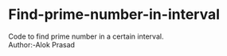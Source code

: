 # Find-prime-number-in-interval
Code to find prime number in a certain interval.
<br>
Author:-Alok Prasad
